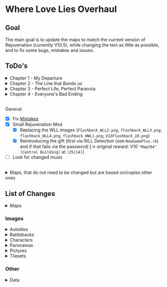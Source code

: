 # Where Love Lies Overhaul

## Goal
The main goal is to update the maps to match the current version of Rejuvenation (currently V13.5), while changing the text as little as possible, and to fix some bugs, mistakes and issues.

## ToDo's
<details>
  <summary>Chapter 1 - My Departure</summary>

- [x] `Map2 - Gearen City`
  - [x] Rebase on `Map59 - East Gearen City`
  - [x] Recolor Marble Mansion
- [x] `Map4 - Mysterious Mansion`
  - [x] Rebase on `Map250 - Marble Mansion`
  - [x] *V13.5* Replace Family Picture
- [x] `Map5 - Hidden Ritual`
  - [x] Rebase on `Map262 - Hidden Ritual`
- [x] `Map8 - ???`
  - [x] Rebase on `Map200 - Cliffside Grave`
- [x] `Map9 - ??? (Cutscene)`
  - [x] Rebase on `Map200 - Cliffside Grave`
</details>

<details>
  <summary>Chapter 2 - The Line that Bonds us</summary>

- [x] *`Map12 - Uncharted Forest`*
  - [x] More shades of trees (to match `Route 2`)
- [ ] `Map14 - Uncharted Field`
  - [x] Rebase on `Map199 - Route 2`
  - [x] Add `Gemstream Mine` area
  - [ ] Fix stop under waterfall
- [x] `Map15 - Destroyed Village`
  - [x] *V13.5* Rebase on `Map432 - River's End`
  - [ ] Fix stop under bridge from above
- [x] `Map16 - Uncharted Woods`
  - [x] Rebase on `Map67 - Route 3`
- [x] `Map17 - Hidden Forest`
  - [x] Rebase on `Map423 - Sheridan Village`
  - [x] Change dialog for building design
- [ ] `Map18 - Uncharted Cave`
  - [x] *V13.5* Rebase (again) on `Map119 - Carotos Mountain`
  - [ ] Fix glitchy following pokemon behavior on borders
- [x] `Map20 - Cella's House`
  - [x] Rebase on `Map425 - Sheridan Village`
- [x] `Map21 - Uncharted Woods`
  - [x] Rebase on `Map71 - Route 3`
- [x] `Map22 - Uncharted Woods`
  - [x] Rebase on `Map69 - Route 3`
- [x] `Map23 - Thief's Stronghold`
  - [x] Rebase on `Map82 - Goldenleaf Town`
- [x] `Map24 - Forest Cliff`
  - [x] Rebase on `Map424 - Sheridan Arena`
- [x] `Map26 - Sheridan Village`
  - [x] Rebase on `Map423 - Sheridan Village`
  - [x] Change dialog for new spring entrance
  - [x] Fix teleport to map with destroyed rock
- [x] `Map27 - Taelia's House`
  - [x] Rebase on `Map425 - Sheridan Village`
- [x] `Map28 - Forest Cliff`
  - [x] Rebase on `Map424 - Sheridan Arena`
  - [x] Change dialog for new spring location
- [x] `Map29 - Sheridan Village`
  - [x] Rebase on `Map423 - Sheridan Village`
- [x] `Map30 - Sheridan Village`
  - [x] Rebase on `Map423 - Sheridan Village`
- [x] `Map31 - Sheridan Village`
  - [x] Rebase on `Map423 - Sheridan Village`
  - [x] Fix teleport to map with destroyed rock
- [x] `Map32 - Spring of Purification`
  - [x] Rebase on `Map206 - Spring of Purification`
- [x] `Map33 - Wedding Cutscene`
  - [x] Rebase on `Map424 - Sheridan Arena`
</details>

<details>
  <summary>Chapter 3 - Perfect Life, Perfect Paranoia</summary>

- [x] `Map36 - Sensei's House`
  - [x] Rebase on `Map7 - Sensei's House`
- [x] `Map38 - Sheridan Village`
  - [x] Rebase on `Map423 - Sheridan Village`
- [x] `Map39 - Sheridan Arena`
  - [x] Rebase on `Map424 - Sheridan Arena`
- [x] `Map40 - Sheridan Village`
  - [x] Rebase on `Map425 - Sheridan Village`
- [x] `Map41 - Sensei's Garden`
  - [x] Rebase on `Map426 - Sensei's Garden`
- [x] `Map42 - Amethyst Tunnels`
  - [x] Rebase on `Map184 - Amethyst Cave`
- [x] `Map43 - Amethyst Tunnels`
  - [x] Rebase Upper on `Map161 - Amethyst Cave` & Lower on `Map159 - Amethyst Cave`
- [x] `Map44 - Amethyst Tunnels`
  - [x] Rebase on `Map4 - Amethyst Cave`
- [x] `Map49 - ???`
  - [x] Rebase on `Map488 - Amethyst Grotto`
- [x] `Map50 - Sensei's House`
  - [x] Rebase on `Map7 - Sensei's House`
- [x] `Map51 - Sheridan Village`
  - [x] Rebase on `Map423 - Sheridan Village`
- [x] `Map52 - FIGHT AREA`
  - [x] Rebase on `Map7 - Sensei's House`
- [x] `Map53 - Sheridan Arena`
  - [x] Rebase on `Map424 - Sheridan Arena`
- [x] `Map54 - Sheridan Arena`
  - [x] Rebase on `Map424 - Sheridan Arena`
- [x] `Map55 - Gearen City`
  - [x] Rebase on `Map59 - East Gearen City`
  - [x] Recolor Marble Mansion
- [x] `Map56 - Route 2`
  - [x] Rebase on `Map199 - Route 2`
  - [x] Add `Gemstream Mine` area
- [x] `Map57 - Wispy Tower`
  - [x] Rebase on `Map102 - Wispy Tower` (Recolor some trees)
- [x] `Map63 - Spring of Purification`
  - [x] Rebase on `Map206 - Spring of Purification`
</details>

<details>
  <summary>Chapter 4 - Everyone's Bad Ending</summary>

- [x] `Map66 - Wedding Cutscene`
  - [x] Rebase on `Map424 - Sheridan Arena`
- [x] `Map67 - Sheridan Arena`
  - [x] Rebase on `Map424 - Sheridan Arena`
- [x] `Map68 - Sensei's House`
  - [x] Rebase on `Map7 - Sensei's House`
- [x] `Map69 - Sensei's Garden`
  - [x] Rebase on `Map426 - Sensei's Garden`
- [x] `Map70 - Sheridan Arena`
  - [x] Rebase on `Map424 - Sheridan Arena`
- [x] `Map71 - Sheridan Village`
  - [x] Rebase on `Map423 - Sheridan Village`
- [x] `Map72 - Sheridan Village`
  - [x] Rebase on `Map425 - Sheridan Village`
- [x] `Map73 - Help Plaza`
  - [x] Rebase on `Map15 - Help Plaza`
- [x] `Map75 - Sensei's House`
  - [x] Rebase on `Map7 - Sensei's House`
- [x] `Map83 - ???`
  - [x] Rebase on `Map34 - Xen Lounge` (Remove middle stripe)
- [x] `Map89 - Sheridan Village`
  - [x] Rebase on `Map423 - Sheridan Village`
- [x] `Map90 - Sheridan Village`
  - [x] Copy from `Map423 - Sheridan Village`
- [x] `Map91 - Sheridan Arena`
  - [x] Rebase on `Map424 - Sheridan Arena`
- [x] `Map92 - Rose Theatre`
  - [x] Rebase on `Map315 - Rose Theatre`
  - [x] *V13.5* Retexture
- [x] `Map93 - My Memory`
  - [x] Rebase on `Map7 - Sensei's House`
- [x] `Map94 - Uncharted Field`
  - [x] Rebase on `Map199 - Route 2`
</details>
<br>

General: 
- [x] Fix [Mistakes](Mistakes.md)
- [x] Small Rejuvenation Mod
  - [x] Replacing the WLL images (*`Flashback_WLL2.png`*, *`flashback_WLL3.png`*, `flashback_WLL4.png`, `flashback_WWL1.png`, *`V13Flashback_10.png`*)
  - [x] Reintroducing the gift (first via WLL Detection (see `NewGamePlus.rb`) and if that fails via the password) \[-> original reward: V10 `"Map294" (Central Building)` at `(25|14)`\]
- [ ] Look for changed music
<br>

<details>
  <summary>Maps, that do not need to be changed but are based on/copies other ones</summary>

| WLL Map                  | Rejuv Map                 |
|--------------------------|---------------------------|
| Map64 - Carotos Pinnacle | Map592 - Carotos Pinnacle |
| Map74 - Inner Workings   | Map593 - Inner Workings   |
| Map84 - Inner Workings   | Map593 - Inner Workings   |
| Map85 - Carotos Pinnacle | Map592 - Carotos Pinnacle |
| Map88 - Carotos Pinnacle | Map592 - Carotos Pinnacle |
</details>

## List of Changes
<details>
  <summary>Maps</summary>

- **Map001 - Ferry**
  - Changed connection to `"Map2" (Gearen City)`
- **Map002 - Gearen City (Outside)**
  - Updated to match `"Map59" (East Gearen City)` from Rejuvenation
  - Removed hidden NPC
  - Removed hidden shop
  - Updated events `(39|86) [Arrival]`, `(53|73) [Leaving]`, `(47|48), (47|49), (47|50) [Meeting Jenner & Chasity]`, `(46|31), (46|32), (46|33), (46|34), (46|35) [No Gig]`, `(56|30), (57|30), (58|30), (59|30) [Going to Mansion]`, `(27|39) [Thrown Out]`, `(57|19) [Fleeing From Mansion]`, `(23|14), (23|15), (23|16), (23|17), (23|18), (23|19) [Meeting Tesla]`, `(39|75) [Deagan Arrives]` for new positions
  - Fixed some spelling mistakes
  - Changed dialog concerning Worker ID location
  - Workers & Pokémon now disappear at night
- **Map003 - Four Island (Departure)**
  - Fixed some spelling mistakes
- **Map004 - Mysterious Mansion**
  - Updated to match `"Map250" (Marble Mansion)` from Rejuvenation
  - Changed connections to `"Map2" (Gearen City)`
- **Map005 - Hidden Ritual**
  - Updated to match `"Map262" (Hidden Ritual)` from Rejuvenation
  - Removes unused touch event
  - Time Capsule can now be found with Item Finder
- **Map006 - Gearen City (Inside)**
  - Changed connections to `"Map2" (Gearen City)`
- **Map007 - Gearen Apartments**
  - Changed connections to `"Map2" (Gearen City)`
  - Fixed some spelling mistakes
  - Fixed a way to get out of bounds
  - Moved a room to no longer be visible from another
- **Map008 - ??? (Cliffside Grave)**
  - Updated to match `"Map200" (Cliffside Grave)` from Rejuvenation
  - Adds dialog for not going into the cave
- **Map009 - ??? (Cliffside Grave - Cutscene)**
  - Updated to match `"Map200" (Cliffside Grave)` from Rejuvenation
  - Fixed two repeated lines that did not match their counterpart in `"Map008" (???)`
- **Map010 - Gearen City (Lonely Rest Center)**
  - Changed connection to `"Map2" (Gearen City)`
- **Map012 - Uncharted Forest (Main)**
  - Changed some tree colors to match the new `"Map14" (Uncharted Field)`
  - Fixed some spelling mistakes
- **Map013 - Uncharted Forest (Pond)**
  - Changed connection to `"Map31" (Sheridan Village)`
- **Map014 - Uncharted Field**
  - Updated to match `"Map199" (Route 2)` from Rejuvenation
  - Updated move routes of event `(58|29)` for different space (UNTESTED)
  - Adds some pink trees & grass around the big one
  - Replaced tree with younger version
  - Adds transition events `(57|7)` & `(58|7)` to `"Map015" (Destroyed Village)`
  - Fixed some spelling mistakes
  - Going under waterfalls supports following pokémon
  - Split event `1` & the triggers `18, 27, 5, 29, 30` because of position
- **Map015 - Destroyed Village**
  - Updated to match `"Map432" (River's End)` from Rejuvenation
  - Updated "Transfer Player" commands
  - Fixed some spelling mistakes
  - Going under & over the rock bridge supports following pokémon
  - Updated event `(41|21)` for new position
- **Map016 - Uncharted Woods (Route 3 Upper)**
  - Updated to match `"Map067" (Route 3)` from Rejuvenation
  - Edited events `(45|6)` & `(45|7)` for correct connection to the new `Hidden Forest` & `Sheridan Village`
- **Map017 - Hidden Forest**
  - Updated to match `"Map423 (Sheridan Village)` from Rejuvenation
  - Updated move routes of events `(47|38), (48|38), (49|38)`, `(54|38), (55|38), (56|38)` & `(45|7)` for different space
  - Updated event `(9|39)` for different space
  - Changed connections to `"Map2" (Gearen City)`
- **Map018 - Uncharted Cave (Carotos Entrance)**
  - Updated to match `"Map119" (Carotos Mountain)` from Rejuvenation
  - Changed dialog for new spring location
- **Map019 - Uncharted Cave (Route 2)**
  - Changed "Transfer Player" of event `(55|10)` to match the new `"Map015" (Destroyed Village)`
- **Map020 - Cella's House**
  - Updated to match `"Map425 (Sheridan Village)` from Rejuvenation
  - Changed "Transfer Player" of event `(7|16)` & `(27|16)` to match the new `"Map015" (Destroyed Village)`
  - Updated event `(7|17)` for different space
- **Map021 - Uncharted Woods (Route 3 Lower)**
  - Updated to match `"Map071" (Route 3)` from Rejuvenation
  - Edited events `(9|30)` & `(9|31)` for correct connection to the new `Thief's Stronghold`
  - Adds events `(23|33)`, `(24|33)` & `(25|33)` for connection to the new `Destroyed Village`
  - New dialog for trying to go to `Thief's Stronghold` without checking on Taelia
- **Map022 - Uncharted Woods (Route 3 Middle)**
  - Updated to match `"Map069" (Route 3)` from Rejuvenation
- **Map023 - Thief's Stronghold (Outside)**
  - Updated to match `"Map82" (Goldenleaf Town)` from Rejuvenation
  - Stairs now support following pokémon
  - Trainers will reset after turning back time
- **Map024 - Forest Cliff (Boulder)**
  - Updated to match `"Map424" (Sheridan Arena)` from Rejuvenation
  - Added event `(21|15)` for wider walkway
  - Edited event `(19|15)` & `(20|15)` move routes for wider walkway
  - Edited event `(19|15)`, `(20|15)` & `(21|15)` so Taelia does not get stuck when seeking cover
- **Map025 - Thief's Stronghold (Inside)**
  - Fixed some spelling mistakes
  - Edited event `(14|39)` for correct connection to the new `Thief's Stronghold` (Outside)
  - Edited event `(33|4), (45|4) & (41|7)` for correct connection to the new `Forest Cliff`
  - When "turning back time" player will be positioned at entered entrance
- **Map026 - Sheridan Village (Stage 1)**
  - Updated to match `"Map423" (Sheridan Village)` from Rejuvenation
  - Changed dialog for new spring entrance
  - Updated event `(48|45)` & `(35|33)` for new positions
  - Fixed teleports in events `(29|6)`, `(30|6)`, `(40|6)` & `(41|6)` to lead to the forest cliff with the destroyed rock after the event
- **Map027 - Taelia's House**
  - Updated to match `"Map425 - Sheridan Village` from Rejuvenation
  - Updated "Transfer Player" commands
- **Map028 - Forest Cliff (Hole)**
  - Updated to match `"Map424" (Sheridan Arena)` from Rejuvenation
  - Updated a few events to work with the environment
  - Removed Capsule Key
- **Map029 - Sheridan Village (Stage 2)**
  - Updated to match `"Map423" (Sheridan Village)` from Rejuvenation
  - Updated event `(35|28)` for new position
- **Map030 - Sheridan Village (Stage 3)**
  - Updated to match `"Map423" (Sheridan Village)` from Rejuvenation
  - Updated event `(17|32)` for new position
- **Map031 - Sheridan Village (Stage 3 - 2)**
  - Updated to match `"Map423" (Sheridan Village)` from Rejuvenation
  - Removed Trainer
  - Removed unused event
  - Fixed teleports in events `(29|6)`, `(30|6)`, `(40|6)` & `(41|6)` to lead to the forest cliff with the destroyed rock
  - Fixed a spelling mistake
- **Map032 - Spring of Purification (Before Timeskip)**
  - Updated to match `"Map206" (Spring of Purification)` from Rejuvenation
  - Updated events `(18|24)`, `(19|24)` & `(20|24)` for new positions
- **Map033 - Wedding Cutscene**
  - Updated to match `"Map424" (Sheridan Arena)` from Rejuvenation
  - Updated event `(19|17)` to show the right positions
  - Moved event `(19|15)` to `(21|15)` to make use of the space
- **Map036 - Sensei's House (After Timeskip)**
  - Updated to match `"Map7" (Sensei's House)` from Rejuvenation
  - Updated events `(9|3)`, `(9|12)`, `(9|18)`, `(3|20)` & `(30|3)` for new positions
  - Fixed teleport in event `(3|20)` & `(9|12)`
- **Map038 - Sheridan Village (After Timeskip)**
  - Updated to match `"Map423" (Sheridan Village)` from Rejuvenation
  - Updated events `(44|18)`, `(47|18)` for new position
  - New after battle dialog for `(25|36)`
  - Removed Ultra Ball Item
  - Adds new dialog concerning going to Route 3 while on the way to Route 2
- **Map039 - Sheridan Arena (After Timeskip)**
  - Updated to match `"Map424" (Sheridan Arena)` from Rejuvenation
  - Updated events `(20|13)`, `(20|34)` & `(27|34)` for new positions
  - Fixed some spelling mistakes
- **Map040 - Sheridan Village (Inside - After Timeskip)**
  - Updated to match `"Map425" (Sheridan Village)` from Rejuvenation
  - Updated events `(8|43)`, `(38|10)` & `(12|78)` for new positions
  - Changed dialog for inn ownership
  - Fixed some spelling mistakes
  - Following pokemon compatible stairs
- **Map041 - Sensei's Garden**
  - Updated to match `"Map426" (Sensei's Garden)` from Rejuvenation
- **Map042 - Amethyst Tunnels (Sheridan Entrance)**
  - Updated to match `"Map184" (Amethyst Cave)` from Rejuvenation
- **Map043 - Amethyst Tunnels (Middle)**
  - Updated to match `"Map159" (Amethyst Cave)` & `"Map161" (Amethyst Cave)` from Rejuvenation
  - Fixed a spelling mistake
- **Map044 - Amethyst Tunnels (Hole)**
  - Updated to match `"Map4" (Amethyst Cave)` from Rejuvenation
  - Added dialog for before Kenneth goes away again for event `(11|13)`
  - Fixed trigger for first page of event `(21|39)`
- **Map046 - Amethyst Dungeon (Broken Bridge)**
  - Fixes small inconsistency in event `(43|27)`
- **Map049 - ??? (Amethyst Grotto)**
  - Updated to match `"Map488" (Amethyst Grotto)` from Rejuvenation
  - Updated event `(23|30)` for new position
  - Changed dialog for required soul count
- **Map050 - Sensei's House (Before Fire)**
  - Updated to match `"Map7" (Sensei's House)` from Rejuvenation
  - Updated events `(9|12)` & `(32|5)` for new positions
- **Map051 - Sheridan Village (On Fire)**
  - Updated to match `"Map423" (Sheridan Village)` from Rejuvenation
  - Updated events `(40|17)` & `(50|35)` for new positions
  - Fixed a spelling mistake
  - Fixed a line skip
- **Map052 - FIGHT AREA**
  - Updated to match `"Map7" (Sensei's House)` from Rejuvenation
  - Updated events `(5|10)`, `(5|4)`, `(30|8)`, `(10|37)` for new positions (UNTESTED)
- **Map053 - Sheridan Arena (On Fire)**
  - Updated to match `"Map424" (Sheridan Arena)` from Rejuvenation
  - Updated event `(17|10)` for new position
- **Map054 - Sheridan Arena (Cliff)**
  - Updated to match `"Map424" (Sheridan Arena)` from Rejuvenation
  - Updated event `(19|23)` for new position
- **Map055 - Gearen City (Fire)**
  - Updated to match `"Map59" (East Gearen City)` from Rejuvenation
  - Fixed teleport in event `(24|33)`
  - Fixed a spelling mistake
- **Map056 - Route 2**
  - Updated to match `"Map199" (Route 2)` from Rejuvenation
  - Updated event `(79|37)`, `(58|28)` & `(79|27)` move routes for different space (UNTESTED)
  - Added event `(56|63)` & `(57|62)` to aknowledge the Kecleon Bazaar
  - Fixed teleport in event `(58|28)`
  - Going under waterfalls & jumping to the tree supports following pokémon
  - For alternate route:
    - Place non-traversable rail at `(69|61)`
	- Remove trees at `(47|65)` & `(45|70)`
	- Reposition event from `(78|59)` to `(38|53)`
	- In `Map118` place traversable rail at `(10|15)`
- **Map057 - Wispy Tower**
  - Updated to match `"Map102" (Wispy Tower)` from Rejuvenation (recolored some trees)
  - Fixed teleport in event `(16|42)`
- **Map060 - Icefall Cave**
  - Fixed a spelling mistake
- **Map063 - Spring of Purification (Timeskip & Present)**
  - Updated to match `"Map206" (Spring of Purification)` from Rejuvenation
  - Updated event `(19|25)` for new position & adds Cella crying
- **Map064 - Carotos Pinnacle (Apparations)**
  - Fixed a spelling mistake
- **Map065 - Aelita Cutscene**
  - Fixed teleport in event `(13|17)`
- **Map66 - Wedding Cutscene (Rebuilding)**
  - Updated to match `"Map424" (Sheridan Arena)` from Rejuvenation  
  - Updated event `(20|9)` for new position
- **Map067 - Sheridan Arena (Present Day After Returning)**
  - Updated to match `"Map424" (Sheridan Arena)` from Rejuvenation
  - Edited event `(20|18)` for new door animation
  - Fixed teleport in event `(20|18)`
  - Changed dialog for Eldest's location
  - Fixed a spelling mistake
- **Map068 - Sensei's House (Present - Main Room)**
  - Updated to match `"Map7" (Sensei's House)` from Rejuvenation
  - Updated events `(11|18)`, `(11|11)` for new positions
- **Map069 - Sensei's Garden**
  - Updated to match `"Map426" (Sensei's Garden)` from Rejuvenation
  - Fixed teleport in event `(13|10)`
  - Fixed a spelling mistake
- **Map070 - Sheridan Arena (Present Day)**
  - Updated to match `"Map424" (Sheridan Arena)` from Rejuvenation
  - Edited event `(19|11)` to make more sense with single door
- **Map071 - Sheridan Village (Present)**
  - Updated to match `"Map423" (Sheridan Village)` from Rejuvenation
  - Updated events `(34|27), (35|27), (36|27)`, `(40|18)`, `(56|42)`, `(48|32)`, `(48|31)` for new positions
  - Changed dialog for opening gate
  - Changed dialog for Eldest's location
  - Changed trainer dialog for `(27|17)`
  - Removed Ultra Ball Item
- **Map072 - Sheridan Village (Inside - Present)**
  - Updated to match `"Map425" (Sheridan Village)` from Rejuvenation
  - Updated events `(12|78)`, `(7|76)`, `(17|73)`, `(56|7)`, `(17|34)` for new positions
  - Fixed starting over sprite for `(59|29)`
  - Fixed some spelling mistakes
  - Following pokemon compatible stairs
- **Map073 - Help Plaza**
  - Updated to match `"Map15" (Help Plaza)` from Rejuvenation
  - Updated event `(9|10)` for new position
- **Map074 - Inner Workings (Broken Connection)**
  - Fixed a spelling mistake
- **Map075 - Sensei's House (Present - Sideroom)**
  - Updated to match `"Map7" (Sensei's House)` from Rejuvenation
- **Map076 - Pokemon Center (Four Island)**
  - Fixed an invalid variable
- **Map083 - ??? (Madelis' Room)**
  - Updated to match `"Map34" (Xen Lounge)` from Rejuvenation
  - Fixed teleport in event `(12|8)`
- **Map084 - Inner Workings (Fixed Connection)**
  - Fixed a spelling mistake
- **Map087 - Inner Workings (Fixed Connection)**
  - Fixed a spelling mistake
- **Map088 - Carotos Pinnacle (True Ending)**
  - Fixed some spelling mistakes
- **Map089 - Sheridan Village (Present - End Cutscene)**
  - Updated to match `"Map423" (Sheridan Village)` from Rejuvenation
  - Updated event `(45|32)` for new position
- **Map090 - Sheridan Village (Present - Current Version)**
  - Copied from `"Map423" (Sheridan Village)` from Rejuvenation
- **Map091 - Sheridan Arena (True Ending)**
  - Updated to match `"Map424" (Sheridan Arena)` from Rejuvenation
- **Map092 - Rose Theatre**
  - Updated to match `"Map315" (Rose Theatre)` from Rejuvenation
  - Replaced ending images
  - Fixed teleport in event `(7|7)`
  - Fixed a spelling mistake
- **Map093 - My Memory**
  - Updated to match `"Map7" (Sensei's House)` from Rejuvenation
  - Updated event `(8|10)` for new position
- **Map094 - Uncharted Field (Ending)**
  - Updated to match `"Map199" (Route 2)` from Rejuvenation
- **Map113 - Uncharted Cave**
  - Added based on `Map133 (Gemstream Mine)` to have a way to the water in the new `Map014 (Uncharted Field)`
- **Map118 - Gemstream Mine**
  - Added based on `Map133 (Gemstream Mine)` to have a way to the tree in the new `Map056 (Route 2)`
  - Edited event `(31|37)` because the exit is blocked
</details>

### Images

<details>
  <summary>Autotiles</summary>

- **"DirtDark"**
  - Copy from Rejuvenation
- **"BurntGrassSheridan"**
  - Edited copy of `GrassSheridan` to match the actual floor
</details>

<details>
  <summary>Battlebacks</summary>

All are just copies from the corresponding ones from Rejuvenation
</details>

<details>
  <summary>Characters</summary>

- **"MC_Aelita1"**
  - Copy of `Aelita` from Rejuvenation
- **"MC_Aelita2"**
  - Copy of `Aelita_7` from Rejuvenation
- **"MC_Anju"**
  - Copy of `trchar205` from Rejuvenation  
- **"MC_Cella_1_Crying"**
  - Edited copy of `MC_Cella_1`
- **"MC_Cella_2"**
  - Copy of `trchar069` from Rejuvenation
- **"MC_Cella3"**
  - Copy of `trchar069_4` from Rejuvenation
- **"MC_Chasity2"**
  - Edited copy of `Venam's Mom` from Rejuvenation
- **"MC_Jan"**
  - Copy of `trchar220` from Rejuvenation
- **"MC_Jan"**
  - Copy of `trchar220` from Rejuvenation
- **"MC_Madelis"**
  - Copy of `trchar079` from Rejuvenation
- **"MC_Nymiera"**
  - Copy of `trchar126` from Rejuvenation
- **"MC_Taelia_6_2"**
  - Sligthly edited copy of `MC_Taelia_6` with another crawling pose
- **"MC_Vivian"**
  - Copy of `trchar268` from Rejuvenation
- **"Object TM Ball"**
  - Copy from Rejuvenation
- **"object_doors"**
  - Copy from Rejuvenation
- **"Object_Doors_2"**
  - Copy from Rejuvenation
- **"object_firelight"**
  - Copy from Rejuvenation
- **"Object_Gate_1"**
  - Copy from Rejuvenation
- **"Object_Doors_2"**
  - Combination of different tiles from `Sheridan_2` to create a disappearing wall
- **"streetlights_1"**
  - Copy from Rejuvenation
- **"trchar025_on_scaffold"**
  - Copy from different parts of `GearenCity Real` to create disappearing workers
</details>

<details>
  <summary>Panoramas</summary>

- **"hiddenforestbg"**
  - New images based on new `Hidden Forest` environment for `"Cliffside Grave"` backdrop
</details>

<details>
  <summary>Pictures</summary>

- **"TheEnd_1", "TheEnd_2" & "TheEnd_3"**
  - New images based on new `Route 2` environment
- **"CarvedTree"**
  - Slighly edited zoomed in copy of the [chapter 2 intro image](https://imgur.com/imtK2xM) by Zumi
</details>

<details>
  <summary>Tilesets</summary>

- **"Amethyst Cave"**
  - Copied from `"Amethyst Cave"` from Rejuvenation
  - Copies some tiles from the original `"Amethyst Cave"` for the Amethyst Dungeon
  - Adds some new rock borders
- **"Amethyst Grotto"**
  - Copied from `"Amethyst Grotto"` from Rejuvenation
- **"Carotos Mountain"**
  - Added small hole from Rejuvenation (recolored)
  - Added deep water shadow from Rejuvenation (recolored)
  - Added water tile (to prevent following Pokémon from glitching out)
  - Recolors a large rock
- **"Chrisola Hotel"**
  - Copied from `"Chrisola Hotel"` from Rejuvenation and added the differences from WLL
  - Added cracked/broken variant for new floors
  - Added destroyed carpet
- **"CorruptedCave"**
  - Added new sacrifice symbol
  - Updated pit with new border
  - Added floor border variants from Rejuvenation
- **"GearenCity Real"**
  - Updated `"Mysterious Mansion"` facade
  - Copied some wall, roof & fence tiles from Rejuvenation
  - Copied tower and hedges from Rejuvenation
- **"Goldenleaf Forest"**
  - Adds green trees
  - Adds new stairs
  - Adds rock-border with grass
  - Adds stone floor variations
  - Recolors red small tree
- **"Goldenwood Cave"**
  - Adds some rocks, ladders, crystals, entrances & rails for `"Gemstream Mine"`
- **"RoseTheatre"**
  - Copied selection from `"Grand Dream City Interiors"` from Rejuvenation
- **"Route 2_1"**
  - Adds trees from `"Route 2_new"`
- **"Route 2_new"**
  - Copied from `"Route 2"` from Rejuvenation
  - Edit foliage to be various shades of green
  - Adds back pink trees & grass for transformation
  - Created a younger tree design for `"Uncharted Field"`
  - Copied destroyed house & family from original `"Route 2"`
  - Adds another water tile
- **"Route 3"**
  - Copied from `"Route 3"` from Rejuvenation
  - Added cutout version of default grass
- **"Sheridan_2"**
  - Copied from `"Sheridan_2"` from Rejuvenation and added the differences from WLL
  - Added `"DirtDark"` auto-tile
  - Re-Added boulder and hole 
  - Re-Added centered cherry tree
  - Re-Added barrier slopes (retextured)
  - Re-Centered Taelia and Kenneth graphics
  - Adds Cherry Blossom for Sensei's Garden
  - Adds new dark window
  - Adds new burned stone barrier
- **"SheridanInside"**
  - Copied from different parts of `"Multi-Interiors"` from Rejuvenation & `"GearenInteriors"` from the original Where Love Lies
  - Adds more furniture
  - Custom desk and custom furniture extensions
  - Adds custom destroyed table
  - Adds custom old/destroyed flooring, walls, and carpet
  - Adds custom broken banister
</details>

### Other

<details>
  <summary>Data</summary>

- **CommonEvents.rxdata**
  - Fixed a spelling mistake
- **"connections.dat"**
  - Removed connection between `"Map14" (Uncharted Field)"` ↔ `"Map15" (Destroyed Village)"`
  - Removed connection between `"Map15" (Destroyed Village)"` ↔ `"Map21" (Uncharted Woods)"`
- **"MapInfos.rxdata"**
  - Added name & parent map for `"Map113" (Uncharted Cave)"`
  - Added name & parent map for `"Map118" (Gemstream Mine)"`
- **"metadata.dat"**
  - Added metadata for `"Map113" (Uncharted Cave)"`
  - Added metadata for `"Map118" (Gemstream Mine)"`
- **"System.rxdata"**
  - Added renamed/new variables/switches
- **"Tilesets.rxdata"**
  - Contains all meta information concerning the tilemaps
</details>
